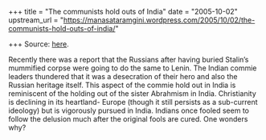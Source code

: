 +++
title = "The communists hold outs of India"
date = "2005-10-02"
upstream_url = "https://manasataramgini.wordpress.com/2005/10/02/the-communists-hold-outs-of-india/"

+++
Source: [here](https://manasataramgini.wordpress.com/2005/10/02/the-communists-hold-outs-of-india/).

Recently there was a report that the Russians after having buried Stalin’s mummified corpse were going to do the same to Lenin. The Indian commie leaders thundered that it was a desecration of their hero and also the Russian heritage itself. This aspect of the commie hold out in India is reminiscent of the holding out of the sister Abrahmism in India. Christianity is declining in its heartland- Europe (though it still persists as a sub-current ideology) but is vigorously pursued in India. Indians once fooled seem to follow the delusion much after the original fools are cured. One wonders why?


